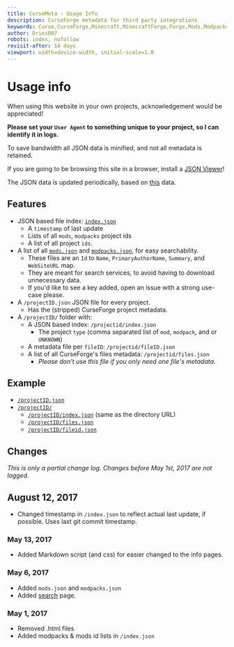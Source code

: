 ```yaml
---
title: CurseMeta - Usage Info
description: CurseForge metadata for third party integrations
keywords: Curse,CurseForge,Minecraft,MinecraftForge,Forge,Mods,Modpacks
author: Dries007
robots: index, nofollow
revisit-after: 14 days
viewport: width=device-width, initial-scale=1.0
---
```

<!--
    Copyright 2017 Dries007

    Licensed under the EUPL, Version 1.1 only (the "Licence");
    You may not use this work except in compliance with the Licence.
    You may obtain a copy of the Licence at:
    
    https://joinup.ec.europa.eu/software/page/eupl5
    
    Unless required by applicable law or agreed to in writing, software
    distributed under the Licence is distributed on an "AS IS" basis,
    WITHOUT WARRANTIES OR CONDITIONS OF ANY KIND, either express or implied.
    See the Licence for the specific language governing
    permissions and limitations under the Licence.
-->

# Usage info

When using this website in your own projects, acknowledgement would be appreciated!

**Please set your `User Agent` to something unique to your project, so I can identify it in logs.**

To save bandwidth all JSON data is minified, and not all metadata is retained.

If you are going to be browsing this site in a browser, install a [JSON Viewer](https://chrome.google.com/webstore/detail/json-viewer/gbmdgpbipfallnflgajpaliibnhdgobh)!

The JSON data is updated periodically, based on [this](https://github.com/NikkyAI/alpacka-meta-files) data.

## Features

- JSON based file index: [`index.json`](index.json)
  - A `timestamp` of last update
  - Lists of all `mods`, `modpacks` project ids
  - A list of all project `ids`.
- A list of all [`mods.json`](mods.json) and [`modpacks.json`](modpacks.json), for easy searchability.
  - These files are an `Id` to `Name`, `PrimaryAuthorName`, `Summary`, and `WebSiteURL` map.
  - They are meant for search services, to avoid having to download unnecessary data.
  - If you'd like to see a key added, open an issue with a strong use-case please.
- A `/projectID.json` JSON file for every project.
  - Has the (stripped) CurseForge project metadata.
- A `/projectID/` folder with:
  - A JSON based index: `/projectid/index.json`
    - The project `type` (comma separated list of `mod`, `modpack`, and or `UNKNOWN`)
  - A metadata file per `fileID`:  `/projectid/fileID.json`
  - A list of all CurseForge's files metadata: `/projectid/files.json`
    - _Please don't use this file if you only need one file's metadata._

## Example

- [`/projectID.json`](/226294.json)
- [`/projectID/`](/226294/)
  - [`/projectID/index.json`](/226294/index.json) (same as the directory URL)
  - [`/projectID/files.json`](/226294/files.json)
  - [`/projectID/fileid.json`](/226294/2222653.json)

## Changes

_This is only a partial change log. Changes before May 1st, 2017 are not logged._

## August 12, 2017

- Changed timestamp in `/index.json` to reflect actual last update, if possible.
  Uses last git commit timestamp.

### May 13, 2017

- Added Markdown script (and css) for easier changed to the info pages.

### May 6, 2017
- Added `mods.json` and `modpacks.json`
- Added [search](/search) page.

### May 1, 2017
- Removed .html files
- Added modpacks & mods id lists in `/index.json`